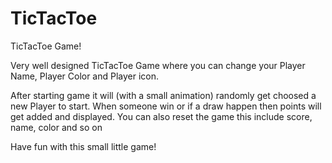 # TicTacToe
TicTacToe Game!

Very well designed TicTacToe Game where you can
change your Player Name, Player Color and Player 
icon.

After starting game it will (with a small animation) randomly get choosed a new Player to start.
When someone win or if a draw happen then points will get added and displayed.
You can also reset the game this include score, name, color and so on

Have fun with this small little game!
